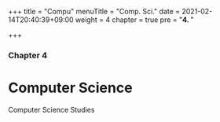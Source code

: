 +++
title = "Compu"
menuTitle = "Comp. Sci."
date = 2021-02-14T20:40:39+09:00
weight = 4
chapter = true
pre = "<b>4. </b>"

+++

### Chapter 4

# Computer Science

Computer Science Studies


